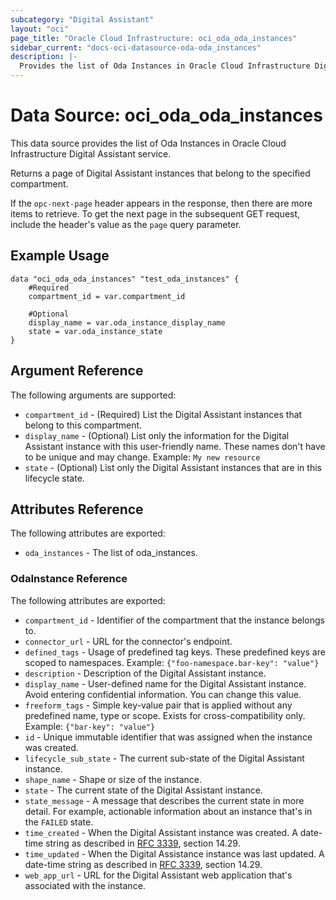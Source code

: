 ```yaml
---
subcategory: "Digital Assistant"
layout: "oci"
page_title: "Oracle Cloud Infrastructure: oci_oda_oda_instances"
sidebar_current: "docs-oci-datasource-oda-oda_instances"
description: |-
  Provides the list of Oda Instances in Oracle Cloud Infrastructure Digital Assistant service
---
```


# Data Source: oci_oda_oda_instances
This data source provides the list of Oda Instances in Oracle Cloud Infrastructure Digital Assistant service.

Returns a page of Digital Assistant instances that belong to the specified
compartment.

If the `opc-next-page` header appears in the response, then
there are more items to retrieve. To get the next page in the subsequent
GET request, include the header's value as the `page` query parameter.


## Example Usage

```hcl
data "oci_oda_oda_instances" "test_oda_instances" {
	#Required
	compartment_id = var.compartment_id

	#Optional
	display_name = var.oda_instance_display_name
	state = var.oda_instance_state
}
```

## Argument Reference

The following arguments are supported:

* `compartment_id` - (Required) List the Digital Assistant instances that belong to this compartment.
* `display_name` - (Optional) List only the information for the Digital Assistant instance with this user-friendly name. These names don't have to be unique and may change.  Example: `My new resource` 
* `state` - (Optional) List only the Digital Assistant instances that are in this lifecycle state.


## Attributes Reference

The following attributes are exported:

* `oda_instances` - The list of oda_instances.

### OdaInstance Reference

The following attributes are exported:

* `compartment_id` - Identifier of the compartment that the instance belongs to.
* `connector_url` - URL for the connector's endpoint.
* `defined_tags` - Usage of predefined tag keys. These predefined keys are scoped to namespaces. Example: `{"foo-namespace.bar-key": "value"}` 
* `description` - Description of the Digital Assistant instance.
* `display_name` - User-defined name for the Digital Assistant instance. Avoid entering confidential information. You can change this value. 
* `freeform_tags` - Simple key-value pair that is applied without any predefined name, type or scope. Exists for cross-compatibility only. Example: `{"bar-key": "value"}` 
* `id` - Unique immutable identifier that was assigned when the instance was created.
* `lifecycle_sub_state` - The current sub-state of the Digital Assistant instance.
* `shape_name` - Shape or size of the instance.
* `state` - The current state of the Digital Assistant instance.
* `state_message` - A message that describes the current state in more detail. For example, actionable information about an instance that's in the `FAILED` state. 
* `time_created` - When the Digital Assistant instance was created. A date-time string as described in [RFC 3339](https://tools.ietf.org/rfc/rfc3339), section 14.29.
* `time_updated` - When the Digital Assistance instance was last updated. A date-time string as described in [RFC 3339](https://tools.ietf.org/rfc/rfc3339), section 14.29.
* `web_app_url` - URL for the Digital Assistant web application that's associated with the instance.

